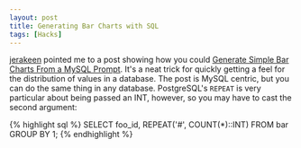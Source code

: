 ```yaml
---
layout: post
title: Generating Bar Charts with SQL
tags: [Hacks]
---
```


[jerakeen](http://jerakeen.org) pointed me to a post showing how you could [Generate Simple Bar Charts From a MySQL Prompt](http://www.squarebits.com/blog/2006/11/generate_simple.html). It's a neat trick for quickly getting a feel for the distribution of values in a database. The post is MySQL centric, but you can do the same thing in any database. PostgreSQL's `REPEAT` is very particular about being passed an INT, however, so you may have to cast the second argument:

{% highlight sql %}
SELECT foo_id, REPEAT('#', COUNT(*)::INT)
FROM bar
GROUP BY 1;
{% endhighlight %}

